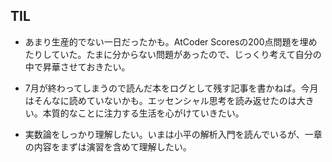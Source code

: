 ## TIL

* あまり生産的でない一日だったかも。AtCoder Scoresの200点問題を埋めたりしていた。たまに分からない問題があったので、じっくり考えて自分の中で昇華させておきたい。

* 7月が終わってしまうので読んだ本をログとして残す記事を書かねば。今月はそんなに読めていないかも。エッセンシャル思考を読み返せたのは大きい。本質的なことに注力する生活を心がけていきたい。

* 実数論をしっかり理解したい。いまは小平の解析入門を読んでいるが、一章の内容をまずは演習を含めて理解したい。